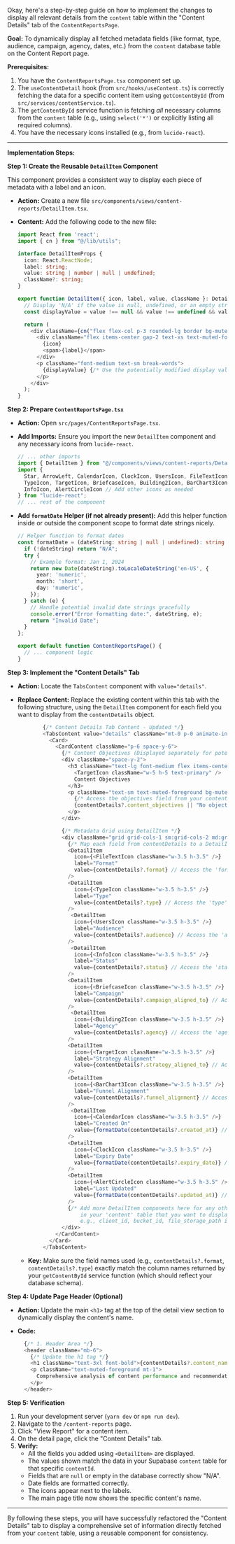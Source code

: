 Okay, here's a step-by-step guide on how to implement the changes to display all relevant details from the `content` table within the "Content Details" tab of the `ContentReportsPage`.

**Goal:** To dynamically display all fetched metadata fields (like format, type, audience, campaign, agency, dates, etc.) from the `content` database table on the Content Report page.

**Prerequisites:**

1.  You have the `ContentReportsPage.tsx` component set up.
2.  The `useContentDetail` hook (from `src/hooks/useContent.ts`) is correctly fetching the data for a specific content item using `getContentById` (from `src/services/contentService.ts`).
3.  The `getContentById` service function is fetching *all* necessary columns from the `content` table (e.g., using `select('*')` or explicitly listing all required columns).
4.  You have the necessary icons installed (e.g., from `lucide-react`).

---

**Implementation Steps:**

**Step 1: Create the Reusable `DetailItem` Component**

This component provides a consistent way to display each piece of metadata with a label and an icon.

*   **Action:** Create a new file `src/components/views/content-reports/DetailItem.tsx`.
*   **Content:** Add the following code to the new file:

    ```typescript name=src/components/views/content-reports/DetailItem.tsx
    import React from 'react';
    import { cn } from "@/lib/utils";

    interface DetailItemProps {
      icon: React.ReactNode;
      label: string;
      value: string | number | null | undefined;
      className?: string;
    }

    export function DetailItem({ icon, label, value, className }: DetailItemProps) {
      // Display 'N/A' if the value is null, undefined, or an empty string
      const displayValue = value !== null && value !== undefined && value !== '' ? value : "N/A";

      return (
        <div className={cn("flex flex-col p-3 rounded-lg border bg-muted/30", className)}>
          <div className="flex items-center gap-2 text-xs text-muted-foreground mb-1">
            {icon}
            <span>{label}</span>
          </div>
          <p className="font-medium text-sm break-words">
            {displayValue} {/* Use the potentially modified display value */}
          </p>
        </div>
      );
    }
    ```

**Step 2: Prepare `ContentReportsPage.tsx`**

*   **Action:** Open `src/pages/ContentReportsPage.tsx`.
*   **Add Imports:** Ensure you import the new `DetailItem` component and any necessary icons from `lucide-react`.

    ```typescript name=src/pages/ContentReportsPage.tsx
    // ... other imports
    import { DetailItem } from "@/components/views/content-reports/DetailItem";
    import {
      Star, ArrowLeft, CalendarIcon, ClockIcon, UsersIcon, FileTextIcon,
      TypeIcon, TargetIcon, BriefcaseIcon, Building2Icon, BarChart3Icon,
      InfoIcon, AlertCircleIcon // Add other icons as needed
    } from "lucide-react";
    // ... rest of the component
    ```
*   **Add `formatDate` Helper (if not already present):** Add this helper function inside or outside the component scope to format date strings nicely.

    ```typescript name=src/pages/ContentReportsPage.tsx
    // Helper function to format dates
    const formatDate = (dateString: string | null | undefined): string => {
      if (!dateString) return "N/A";
      try {
        // Example format: Jan 1, 2024
        return new Date(dateString).toLocaleDateString('en-US', {
          year: 'numeric',
          month: 'short',
          day: 'numeric',
        });
      } catch (e) {
        // Handle potential invalid date strings gracefully
        console.error("Error formatting date:", dateString, e);
        return "Invalid Date";
      }
    };

    export default function ContentReportsPage() {
      // ... component logic
    }
    ```

**Step 3: Implement the "Content Details" Tab**

*   **Action:** Locate the `TabsContent` component with `value="details"`.
*   **Replace Content:** Replace the existing content within this tab with the following structure, using the `DetailItem` component for each field you want to display from the `contentDetails` object.

    ```typescript name=src/pages/ContentReportsPage.tsx
            {/* Content Details Tab Content - Updated */}
            <TabsContent value="details" className="mt-0 p-0 animate-in fade-in-50">
              <Card>
                <CardContent className="p-6 space-y-6">
                  {/* Content Objectives (Displayed separately for potentially longer text) */}
                  <div className="space-y-2">
                    <h3 className="text-lg font-medium flex items-center gap-2">
                      <TargetIcon className="w-5 h-5 text-primary" />
                      Content Objectives
                    </h3>
                    <p className="text-sm text-muted-foreground bg-muted/30 p-3 rounded-md border">
                      {/* Access the objectives field from your contentDetails object */}
                      {contentDetails?.content_objectives || "No objectives specified."}
                    </p>
                  </div>

                  {/* Metadata Grid using DetailItem */}
                  <div className="grid grid-cols-1 sm:grid-cols-2 md:grid-cols-3 gap-4">
                    {/* Map each field from contentDetails to a DetailItem */}
                    <DetailItem
                      icon={<FileTextIcon className="w-3.5 h-3.5" />}
                      label="Format"
                      value={contentDetails?.format} // Access the 'format' field
                    />
                    <DetailItem
                      icon={<TypeIcon className="w-3.5 h-3.5" />}
                      label="Type"
                      value={contentDetails?.type} // Access the 'type' field
                    />
                     <DetailItem
                      icon={<UsersIcon className="w-3.5 h-3.5" />}
                      label="Audience"
                      value={contentDetails?.audience} // Access the 'audience' field
                    />
                     <DetailItem
                      icon={<InfoIcon className="w-3.5 h-3.5" />}
                      label="Status"
                      value={contentDetails?.status} // Access the 'status' field
                    />
                    <DetailItem
                      icon={<BriefcaseIcon className="w-3.5 h-3.5" />}
                      label="Campaign"
                      value={contentDetails?.campaign_aligned_to} // Access the 'campaign_aligned_to' field
                    />
                     <DetailItem
                      icon={<Building2Icon className="w-3.5 h-3.5" />}
                      label="Agency"
                      value={contentDetails?.agency} // Access the 'agency' field
                    />
                    <DetailItem
                      icon={<TargetIcon className="w-3.5 h-3.5" />}
                      label="Strategy Alignment"
                      value={contentDetails?.strategy_aligned_to} // Access the 'strategy_aligned_to' field
                    />
                    <DetailItem
                      icon={<BarChart3Icon className="w-3.5 h-3.5" />}
                      label="Funnel Alignment"
                      value={contentDetails?.funnel_alignment} // Access the 'funnel_alignment' field
                    />
                     <DetailItem
                      icon={<CalendarIcon className="w-3.5 h-3.5" />}
                      label="Created On"
                      value={formatDate(contentDetails?.created_at)} // Format the date
                    />
                    <DetailItem
                      icon={<ClockIcon className="w-3.5 h-3.5" />}
                      label="Expiry Date"
                      value={formatDate(contentDetails?.expiry_date)} // Format the date
                    />
                    <DetailItem
                      icon={<AlertCircleIcon className="w-3.5 h-3.5" />}
                      label="Last Updated"
                      value={formatDate(contentDetails?.updated_at)} // Format the date
                    />
                    {/* Add more DetailItem components here for any other fields
                        in your 'content' table that you want to display,
                        e.g., client_id, bucket_id, file_storage_path if relevant */}
                  </div>
                </CardContent>
              </Card>
            </TabsContent>
    ```
    *   **Key:** Make sure the field names used (e.g., `contentDetails?.format`, `contentDetails?.type`) exactly match the column names returned by your `getContentById` service function (which should reflect your database schema).

**Step 4: Update Page Header (Optional)**

*   **Action:** Update the main `<h1>` tag at the top of the detail view section to dynamically display the content's name.
*   **Code:**

    ```typescript name=src/pages/ContentReportsPage.tsx
      {/* 1. Header Area */}
      <header className="mb-6">
        {/* Update the h1 tag */}
        <h1 className="text-3xl font-bold">{contentDetails?.content_name || 'Content Report'}</h1>
        <p className="text-muted-foreground mt-1">
          Comprehensive analysis of content performance and recommendations for optimization.
        </p>
      </header>
    ```

**Step 5: Verification**

1.  Run your development server (`yarn dev` or `npm run dev`).
2.  Navigate to the `/content-reports` page.
3.  Click "View Report" for a content item.
4.  On the detail page, click the "Content Details" tab.
5.  **Verify:**
    *   All the fields you added using `<DetailItem>` are displayed.
    *   The values shown match the data in your Supabase `content` table for that specific `contentId`.
    *   Fields that are `null` or empty in the database correctly show "N/A".
    *   Date fields are formatted correctly.
    *   The icons appear next to the labels.
    *   The main page title now shows the specific content's name.

---

By following these steps, you will have successfully refactored the "Content Details" tab to display a comprehensive set of information directly fetched from your `content` table, using a reusable component for consistency.